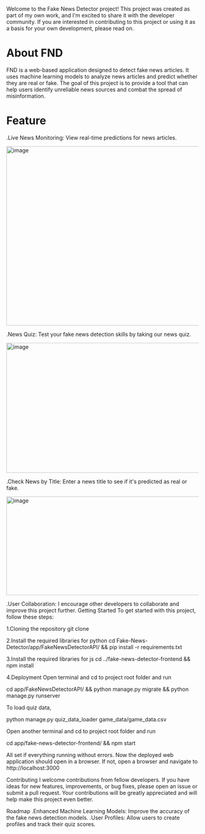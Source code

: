 Welcome to the Fake News Detector project! This project was created as part of my own work, and I'm excited to share it with the developer community. If you are interested in contributing to this project or using it as a basis for your own development, please read on.


# About FND

FND is a web-based application designed to detect fake news articles. It uses machine learning models to analyze news articles and predict whether they are real or fake. The goal of this project is to provide a tool that can help users identify unreliable news sources and combat the spread of misinformation.

# Feature

.Live News Monitoring: View real-time predictions for news articles. 

<img width="959" height="469" alt="image" src="https://github.com/user-attachments/assets/9abad39e-eb48-422b-bdd5-3948218fdeb5" />

.News Quiz: Test your fake news detection skills by taking our news quiz. 

<img width="679" height="340" alt="image" src="https://github.com/user-attachments/assets/b1fc60c3-7799-48f4-912a-fb4a70fcd9aa" />

.Check News by Title: Enter a news title to see if it's predicted as real or fake. 

<img width="815" height="258" alt="image" src="https://github.com/user-attachments/assets/02487454-7ae8-4bbb-9f13-d02b004bf238" />

.User Collaboration: I encourage other developers to collaborate and improve this project further.
Getting Started
To get started with this project, follow these steps:

1.Cloning the repository
git clone 

2.Install the required libraries for python
cd Fake-News-Detector/app/FakeNewsDetectorAPI/ && pip install -r requirements.txt

3.Install the required libraries for js
cd ../fake-news-detector-frontend && npm install

4.Deployment
Open terminal and cd to project root folder and run

cd app/FakeNewsDetectorAPI/ && python manage.py migrate && python manage.py runserver

To load quiz data,

python manage.py quiz_data_loader game_data/game_data.csv

Open another terminal and cd to project root folder and run

cd app/fake-news-detector-frontend/ && npm start

All set if everything running without errors. Now the deployed web application should open in a browser. If not, open a browser and navigate to http://localhost:3000

Contributing
I welcome contributions from fellow developers. If you have ideas for new features, improvements, or bug fixes, please open an issue or submit a pull request. Your contributions will be greatly appreciated and will help make this project even better.

Roadmap
.Enhanced Machine Learning Models: Improve the accuracy of the fake news detection models.
.User Profiles: Allow users to create profiles and track their quiz scores.



